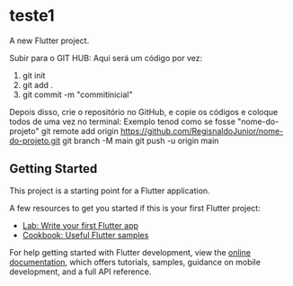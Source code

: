 # teste1

A new Flutter project.

Subir para o GIT HUB:
Aqui será um código por vez:
  1) git init
  2) git add .
  3) git commit -m "commitinicial"

Depois disso, crie o repositório no GitHub, e copie os códigos e coloque todos de uma vez no terminal:
Exemplo tenod como se fosse "nome-do-projeto"
git remote add origin https://github.com/RegisnaldoJunior/nome-do-projeto.git
git branch -M main
git push -u origin main

## Getting Started

This project is a starting point for a Flutter application.

A few resources to get you started if this is your first Flutter project:

- [Lab: Write your first Flutter app](https://docs.flutter.dev/get-started/codelab)
- [Cookbook: Useful Flutter samples](https://docs.flutter.dev/cookbook)

For help getting started with Flutter development, view the
[online documentation](https://docs.flutter.dev/), which offers tutorials,
samples, guidance on mobile development, and a full API reference.
